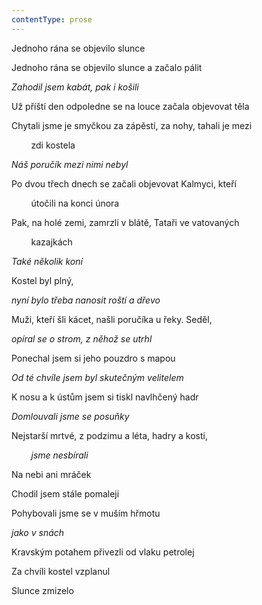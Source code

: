 ```yaml
---
contentType: prose
---
```


Jednoho rána se objevilo slunce

Jednoho rána se objevilo slunce a začalo pálit

_Zahodil jsem kabát, pak i košili_

Už příští den odpoledne se na louce začala objevovat těla

Chytali jsme je smyčkou za zápěstí, za nohy, tahali je mezi

        zdi kostela

_Náš poručík mezi nimi nebyl_

Po dvou třech dnech se začali objevovat Kalmyci, kteří

        útočili na konci února

Pak, na holé zemi, zamrzlí v blátě, Tataři ve vatovaných

        kazajkách

_Také několik koní_

Kostel byl plný,

_nyní bylo třeba nanosit roští a dřevo_

Muži, kteří šli kácet, našli poručíka u řeky. Seděl,

_opíral se o strom, z něhož se utrhl_

Ponechal jsem si jeho pouzdro s mapou

_Od té chvíle jsem byl skutečným velitelem_

K nosu a k ústům jsem si tiskl navlhčený hadr

_Domlouvali jsme se posuňky_

Nejstarší mrtvé, z podzimu a léta, hadry a kosti,

        _jsme nesbírali_

Na nebi ani mráček

Chodil jsem stále pomaleji

Pohybovali jsme se v muším hřmotu

_jako v snách_

Kravským potahem přivezli od vlaku petrolej

Za chvíli kostel vzplanul

Slunce zmizelo
